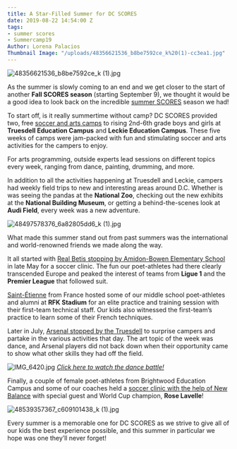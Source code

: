 ```yaml
---
title: A Star-Filled Summer for DC SCORES
date: 2019-08-22 14:54:00 Z
tags:
- summer scores
- Summercamp19
Author: Lorena Palacios
Thumbnail Image: "/uploads/48356621536_b8be7592ce_k%20(1)-cc3ea1.jpg"
---
```


![48356621536_b8be7592ce_k (1).jpg](/uploads/48356621536_b8be7592ce_k%20(1).jpg)

As the summer is slowly coming to an end and we get closer to the start of another **Fall SCORES season** (starting September 9), we thought it would be a good idea to look back on the incredible [summer SCORES](https://www.flickr.com/photos/dcscorespictures/albums/72157709535567637) season we had!





To start off, is it really summertime without camp? DC SCORES provided two, free [soccer and arts camps](https://www.dcscores.org/blog/2019/06/free-soccer-and-arts-camps-during-summer-scores) to rising 2nd-6th grade boys and girls at **Truesdell Education Campus** and **Leckie Education Campus**. These five weeks of camps were jam-packed with fun and stimulating soccer and arts activities for the campers to enjoy. 

For arts programming, outside experts lead sessions on different topics every week, ranging from dance, painting, drumming, and more.

In addition to all the activities happening at Truesdell and Leckie, campers had weekly field trips to new and interesting areas around D.C. Whether is was seeing the pandas at the **National Zoo**, checking out the new exhibits at the **National Building Museum**, or getting a behind-the-scenes look at **Audi Field**, every week was a new adventure.

![48497578376_6a82805dd6_k (1).jpg](/uploads/48497578376_6a82805dd6_k%20(1).jpg)

What made this summer stand out from past summers was the international and world-renowned friends we made along the way.

It all started with [Real Betis stopping by Amidon-Bowen Elementary School](https://www.flickr.com/photos/dcscorespictures/albums/72157708759851352) in late May for a soccer clinic. The fun our poet-athletes had there clearly transcended Europe and peaked the interest of teams from **Ligue 1** and the **Premier League** that followed suit. 

[Saint-Étienne](https://www.flickr.com/photos/dcscorespictures/albums/72157709703154216) from France hosted some of our middle school poet-athletes and alumni at **RFK Stadium** for an elite practice and training session with their first-team technical staff. Our kids also witnessed the first-team’s practice to learn some of their French techniques. 

Later in July, [Arsenal stopped by the Truesdell](https://www.flickr.com/photos/dcscorespictures/albums/72157709819864876) to surprise campers and partake in the various activities that day. The art topic of the week was dance, and Arsenal players did not back down when their opportunity came to show what other skills they had off the field. 

![IMG_6420.jpg](/uploads/IMG_6420.jpg)
*[Click here to watch the dance battle!](https://youtu.be/IxMWgR63uA8)*

Finally, a couple of female poet-athletes from Brightwood Education Campus and some of our coaches held a [soccer clinic with the help of New Balance](https://www.flickr.com/photos/dcscorespictures/albums/72157710310372686) with special guest and World Cup champion, **Rose Lavelle**!

![48539357367_c609101438_k (1).jpg](/uploads/48539357367_c609101438_k%20(1).jpg)

Every summer is a memorable one for DC SCORES as we strive to give all of our kids the best experience possible, and this summer in particular we hope was one they’ll never forget!